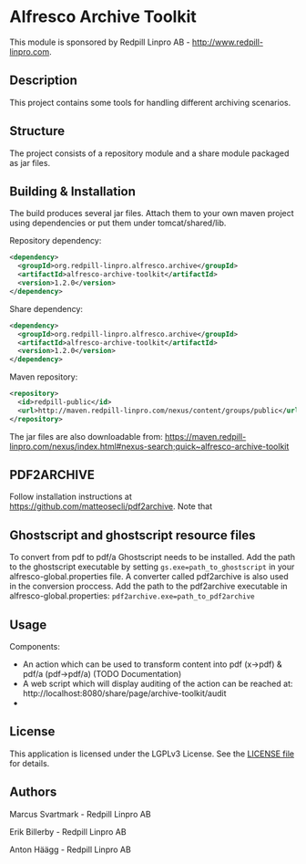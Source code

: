 Alfresco Archive Toolkit
=============================================

This module is sponsored by Redpill Linpro AB - http://www.redpill-linpro.com.

Description
-----------
This project contains some tools for handling different archiving scenarios.

Structure
------------

The project consists of a repository module and a share module packaged as jar files.

Building & Installation
------------
The build produces several jar files. Attach them to your own maven project using dependencies or put them under tomcat/shared/lib.

Repository dependency:
```xml
<dependency>
  <groupId>org.redpill-linpro.alfresco.archive</groupId>
  <artifactId>alfresco-archive-toolkit</artifactId>
  <version>1.2.0</version>
</dependency>
```

Share dependency:
```xml
<dependency>
  <groupId>org.redpill-linpro.alfresco.archive</groupId>
  <artifactId>alfresco-archive-toolkit</artifactId>    
  <version>1.2.0</version>
</dependency>
```

Maven repository:
```xml
<repository>
  <id>redpill-public</id>
  <url>http://maven.redpill-linpro.com/nexus/content/groups/public</url>
</repository>
```

The jar files are also downloadable from: https://maven.redpill-linpro.com/nexus/index.html#nexus-search;quick~alfresco-archive-toolkit

PDF2ARCHIVE
-----------
Follow installation instructions at https://github.com/matteosecli/pdf2archive. Note that

Ghostscript and ghostscript resource files
-------------------------------------------
 
To convert from pdf to pdf/a Ghostscript needs to be installed. Add the path to the ghostscript executable by setting 
`gs.exe=path_to_ghostscript` in your alfresco-global.properties file. A converter called pdf2archive is also used in the 
conversion proccess. Add the path to the pdf2archive executable in alfresco-global.properties: `pdf2archive.exe=path_to_pdf2archive` 


Usage
-----

Components:
* An action which can be used to transform content into pdf (x->pdf) & pdf/a (pdf->pdf/a) (TODO Documentation)
* A web script which will display auditing of the action can be reached at: http://localhost:8080/share/page/archive-toolkit/audit
* 


License
-------

This application is licensed under the LGPLv3 License. See the [LICENSE file](LICENSE) for details.

Authors
-------

Marcus Svartmark - Redpill Linpro AB

Erik Billerby - Redpill Linpro AB

Anton Häägg - Redpill Linpro AB
